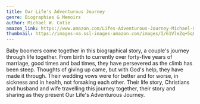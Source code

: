 ```yaml
---
title: Our Life's Adventurous Journey
genre: Biographies & Memoirs
author: Michael W. Cotie
amazon_link: https://www.amazon.com/Lifes-Adventurous-Journey-Michael-Cotie/dp/1648952100/ref=tmm_pap_swatch_0?_encoding=UTF8&qid=1643604538&sr=8-1
thumbnail: https://images-na.ssl-images-amazon.com/images/I/61VleZq+5qL.jpg
---
```

Baby boomers come together in this biographical story, a couple's journey through life together. From birth to currently over forty-five years of marriage, good times and bad times, they have persevered as the climb has been steep. Thoughts of giving up came, but with God's help, they have made it through. Their wedding vows were for better and for worse, in sickness and in health, not forsaking each other. Their life story, Christians and husband and wife travelling this journey together, their story and sharing as they present Our Life's Adventurous Journey.
